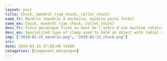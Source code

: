 ```yaml
---
layout: post
title: Chuck,_mandrel_(jaw_chuck,_collet_chuck)
name_fr: Mandrin (mandrin à machoire, mandrin porte forêt)
name_en: Chuck, mandrel (jaw chuck, collet chuck)
desc_fr: Pièce mécanique fixée au bout de l'arbre d'une machine rotative ; il permet la fixation rapide d'un outil (comme le mandrin de perçage) ou d'une pièce (comme le mandrin de tour).
desc_en: Specialized type of clamp used to hold an object with radial symmetry, especially a cylinder.
img: ["2019-02-23_mandrin.png", "2019-02-23_chuck.png"]
src: 
date: 2019-03-15 17:58:00 +0100
categories: [Composant mécanique]
---
```

